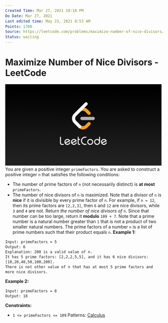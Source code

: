 ```yaml
---
Created Time: Mar 27, 2021 10:18 PM
Do Date: Mar 27, 2021
Last edited time: May 23, 2021 8:53 AM
Points: 1700
Source: https://leetcode.com/problems/maximize-number-of-nice-divisors/
Status: waiting
---
```


# Maximize Number of Nice Divisors - LeetCode

![LeetCode_Sharing.png](Maximize%20Number%20of%20Nice%20Divisors%20-%20LeetCode%20b1ea4f1ecbf44942aa0f6ed562b1301c/LeetCode_Sharing.png)
You are given a positive integer `primeFactors`. You are asked to construct a positive integer `n` that satisfies the following conditions:
- The number of prime factors of `n` (not necessarily distinct) is **at most** `primeFactors`.
- The number of nice divisors of `n` is maximized. Note that a divisor of `n` is **nice** if it is divisible by every prime factor of `n`. For example, if `n = 12`, then its prime factors are `[2,2,3]`, then `6` and `12` are nice divisors, while `3` and `4` are not.
Return *the number of nice divisors of* `n`. Since that number can be too large, return it **modulo** `109 + 7`.
Note that a prime number is a natural number greater than `1` that is not a product of two smaller natural numbers. The prime factors of a number `n` is a list of prime numbers such that their product equals `n`.
**Example 1:**
```
Input: primeFactors = 5
Output: 6
Explanation: 200 is a valid value of n.
It has 5 prime factors: [2,2,2,5,5], and it has 6 nice divisors: [10,20,40,50,100,200].
There is not other value of n that has at most 5 prime factors and more nice divisors.
```
**Example 2:**
```
Input: primeFactors = 8
Output: 18
```
**Constraints:**
- `1 <= primeFactors <= 109`
Patterns: [Calculus](Calculus.md)